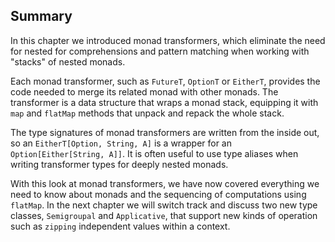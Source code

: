 ## Summary

In this chapter we introduced monad transformers,
which eliminate the need for nested for comprehensions and pattern matching
when working with "stacks" of nested monads.

Each monad transformer, such as `FutureT`, `OptionT` or `EitherT`,
provides the code needed to merge its related monad with other monads.
The transformer is a data structure that wraps a monad stack,
equipping it with `map` and `flatMap` methods
that unpack and repack the whole stack.

The type signatures of monad transformers are written from the inside out,
so an `EitherT[Option, String, A]` is a wrapper for an `Option[Either[String, A]]`.
It is often useful to use type aliases
when writing transformer types for deeply nested monads.

With this look at monad transformers,
we have now covered everything we need to know about monads
and the sequencing of computations using `flatMap`.
In the next chapter we will switch track
and discuss two new type classes, `Semigroupal` and `Applicative`,
that support new kinds of operation such as `zipping`
independent values within a context.

